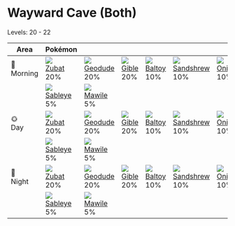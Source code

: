 # Wayward Cave (Both)
Levels: 20 - 22

Area         | Pokémon                          | &nbsp;                           | &nbsp;                           | &nbsp;                           | &nbsp;                           | &nbsp;                           
---          | ---                              | ---                              | ---                              | ---                              | ---                              | ---                              
🌅<br>Morning | ![][041]<br> [Zubat]<br> 20%    | ![][074]<br> [Geodude]<br> 20%  | ![][443]<br> [Gible]<br> 20%    | ![][343]<br> [Baltoy]<br> 10%   | ![][027]<br> [Sandshrew]<br> 10%| ![][095]<br> [Onix]<br> 10%     
&nbsp;       | ![][302]<br> [Sableye]<br> 5%   | ![][303]<br> [Mawile]<br> 5%    
🌞<br>Day     | ![][041]<br> [Zubat]<br> 20%    | ![][074]<br> [Geodude]<br> 20%  | ![][443]<br> [Gible]<br> 20%    | ![][343]<br> [Baltoy]<br> 10%   | ![][027]<br> [Sandshrew]<br> 10%| ![][095]<br> [Onix]<br> 10%     
&nbsp;       | ![][302]<br> [Sableye]<br> 5%   | ![][303]<br> [Mawile]<br> 5%    
🌙<br>Night   | ![][041]<br> [Zubat]<br> 20%    | ![][074]<br> [Geodude]<br> 20%  | ![][443]<br> [Gible]<br> 20%    | ![][343]<br> [Baltoy]<br> 10%   | ![][027]<br> [Sandshrew]<br> 10%| ![][095]<br> [Onix]<br> 10%     
&nbsp;       | ![][302]<br> [Sableye]<br> 5%   | ![][303]<br> [Mawile]<br> 5%    


[Sandshrew]: ../../pokemon_changes/027/
[Zubat]: ../../pokemon_changes/041/
[Geodude]: ../../pokemon_changes/074/
[Onix]: ../../pokemon_changes/095/
[Sableye]: ../../pokemon_changes/302/
[Mawile]: ../../pokemon_changes/303/
[Baltoy]: ../../pokemon_changes/343/
[Gible]: ../../pokemon_changes/443/
[027]: ../img/pokemon/027.png
[041]: ../img/pokemon/041.png
[074]: ../img/pokemon/074.png
[095]: ../img/pokemon/095.png
[302]: ../img/pokemon/302.png
[303]: ../img/pokemon/303.png
[343]: ../img/pokemon/343.png
[443]: ../img/pokemon/443.png
